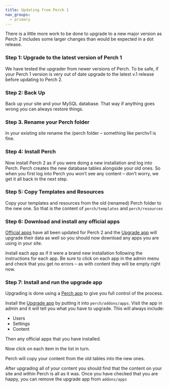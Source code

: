```yaml
---
title: Updating from Perch 1
nav_groups:
  - primary
---
```


There is a little more work to be done to upgrade to a new major version as Perch 2 includes some larger changes than would be expected in a dot release.

### Step 1: Upgrade to the latest version of Perch 1

We have tested the upgrader from newer versions of Perch. To be safe, if your Perch 1 version is very out of date upgrade to the latest v.1 release before updating to Perch 2.

### Step 2: Back Up

Back up your site and your MySQL database. That way if anything goes wrong you can always restore things.

### Step 3. Rename your Perch folder

In your existing site rename the /perch folder – something like perchv1 is fine.

### Step 4: Install Perch

Now install Perch 2 as if you were doing a new installation and log into Perch. Perch creates the new database tables alongside your old ones. So when you first log into Perch you won’t see any content – don’t worry, we get it all back in the next step.

### Step 5: Copy Templates and Resources

Copy your templates and resources from the old (renamed) Perch folder to the new one. So that is the content of `perch/templates` and `perch/resources`

### Step 6: Download and install any official apps

[Official apps](http://grabaperch.com/add-ons/apps/) have all been updated for Perch 2 and the [Upgrade app](http://grabaperch.com/add-ons/apps/upgrade) will upgrade their data as well so you should now download any apps you are using in your site.

Install each app as if it were a brand new installation following the instructions for each app. Be sure to click on each app in the admin menu and check that you get no errors – as with content they will be empty right now.

### Step 7: Install and run the upgrade app

Upgrading is done using a [Perch app](http://grabaperch.com/add-ons/apps/upgrade) to give you full control of the process.

Install the [Upgrade app](http://grabaperch.com/add-ons/apps/upgrade) by putting it into `perch/addons/apps`. Visit the app in admin and it will tell you what you have to upgrade. This will always include:

-   Users
-   Settings
-   Content

Then any official apps that you have installed.

Now click on each item in the list in turn.

Perch will copy your content from the old tables into the new ones.

After upgrading all of your content you should find that the content on your site and within Perch is all as it was. Once you have checked that you are happy, you can remove the upgrade app from `addons/apps`
